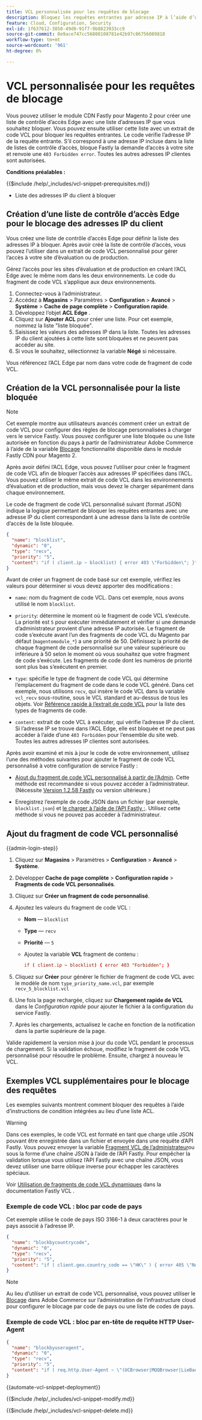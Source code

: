 ```yaml
---
title: VCL personnalisée pour les requêtes de blocage
description: Bloquez les requêtes entrantes par adresse IP à l’aide d’une liste de contrôle d’accès Edge (ACL) avec un extrait de code VCL personnalisé.
feature: Cloud, Configuration, Security
exl-id: 1f637612-3858-49d0-91f7-9b8823933cc9
source-git-commit: 0e9ace747cc56808108781e42b97c86756089818
workflow-type: tm+mt
source-wordcount: '961'
ht-degree: 0%

---
```


# VCL personnalisée pour les requêtes de blocage

Vous pouvez utiliser le module CDN Fastly pour Magento 2 pour créer une liste de contrôle d’accès Edge avec une liste d’adresses IP que vous souhaitez bloquer. Vous pouvez ensuite utiliser cette liste avec un extrait de code VCL pour bloquer les requêtes entrantes. Le code vérifie l’adresse IP de la requête entrante. S’il correspond à une adresse IP incluse dans la liste de listes de contrôle d’accès, bloque Fastly la demande d’accès à votre site et renvoie une `403 Forbidden error`. Toutes les autres adresses IP clientes sont autorisées.

**Conditions préalables :**

{{$include /help/_includes/vcl-snippet-prerequisites.md}}

- Liste des adresses IP du client à bloquer

## Création d’une liste de contrôle d’accès Edge pour le blocage des adresses IP du client

Vous créez une liste de contrôle d’accès Edge pour définir la liste des adresses IP à bloquer. Après avoir créé la liste de contrôle d’accès, vous pouvez l’utiliser dans un extrait de code VCL personnalisé pour gérer l’accès à votre site d’évaluation ou de production.

Gérez l’accès pour les sites d’évaluation et de production en créant l’ACL Edge avec le même nom dans les deux environnements. Le code du fragment de code VCL s’applique aux deux environnements.

1. Connectez-vous à l’administrateur.
1. Accédez à **Magasins** > Paramètres > **Configuration** > **Avancé** > **Système** > **Cache de page complète** > **Configuration rapide**.
1. Développez l’objet **ACL Edge** .
1. Cliquez sur **Ajouter ACL** pour créer une liste. Pour cet exemple, nommez la liste &quot;liste bloquée&quot;.
1. Saisissez les valeurs des adresses IP dans la liste. Toutes les adresses IP du client ajoutées à cette liste sont bloquées et ne peuvent pas accéder au site.
1. Si vous le souhaitez, sélectionnez la variable **Négé** si nécessaire.

Vous référencez l’ACL Edge par nom dans votre code de fragment de code VCL.

## Création de la VCL personnalisée pour la liste bloquée

>[!NOTE]
>
>Cet exemple montre aux utilisateurs avancés comment créer un extrait de code VCL pour configurer des règles de blocage personnalisées à charger vers le service Fastly. Vous pouvez configurer une liste bloquée ou une liste autorisée en fonction du pays à partir de l’administrateur Adobe Commerce à l’aide de la variable [Blocage](https://github.com/fastly/fastly-magento2/blob/master/Documentation/Guides/BLOCKING.md) fonctionnalité disponible dans le module Fastly CDN pour Magento 2.

Après avoir défini l’ACL Edge, vous pouvez l’utiliser pour créer le fragment de code VCL afin de bloquer l’accès aux adresses IP spécifiées dans l’ACL. Vous pouvez utiliser le même extrait de code VCL dans les environnements d’évaluation et de production, mais vous devez le charger séparément dans chaque environnement.

Le code de fragment de code VCL personnalisé suivant (format JSON) indique la logique permettant de bloquer les requêtes entrantes avec une adresse IP du client correspondant à une adresse dans la liste de contrôle d’accès de la liste bloquée.

```json
{
  "name": "blocklist",
  "dynamic": "0",
  "type": "recv",
  "priority": "5",
  "content": "if ( client.ip ~ blocklist) { error 403 \"Forbidden\"; }"
}
```

Avant de créer un fragment de code basé sur cet exemple, vérifiez les valeurs pour déterminer si vous devez apporter des modifications :

- `name`: nom du fragment de code VCL. Dans cet exemple, nous avons utilisé le nom `blocklist`.

- `priority`: détermine le moment où le fragment de code VCL s’exécute. La priorité est `5` pour exécuter immédiatement et vérifier si une demande d’administrateur provient d’une adresse IP autorisée. Le fragment de code s’exécute avant l’un des fragments de code VCL du Magento par défaut (`magentomodule_*`) a une priorité de 50. Définissez la priorité de chaque fragment de code personnalisé sur une valeur supérieure ou inférieure à 50 selon le moment où vous souhaitez que votre fragment de code s’exécute. Les fragments de code dont les numéros de priorité sont plus bas s’exécutent en premier.

- `type`: spécifie le type de fragment de code VCL qui détermine l’emplacement du fragment de code dans le code VCL généré. Dans cet exemple, nous utilisons `recv`, qui insère le code VCL dans la variable `vcl_recv` sous-routine, sous le VCL standard et au-dessus de tous les objets. Voir [Référence rapide à l’extrait de code VCL](https://docs.fastly.com/api/config#api-section-snippet) pour la liste des types de fragments de code.

- `content`: extrait de code VCL à exécuter, qui vérifie l’adresse IP du client. Si l’adresse IP se trouve dans l’ACL Edge, elle est bloquée et ne peut pas accéder à l’aide d’une `403 Forbidden` pour l’ensemble du site web. Toutes les autres adresses IP clientes sont autorisées.

Après avoir examiné et mis à jour le code de votre environnement, utilisez l’une des méthodes suivantes pour ajouter le fragment de code VCL personnalisé à votre configuration de service Fastly :

- [Ajout du fragment de code VCL personnalisé à partir de l’Admin](#add-the-custom-vcl-snippet). Cette méthode est recommandée si vous pouvez accéder à l’administrateur. (Nécessite [Version 1.2.58 Fastly](fastly-configuration.md#upgrade-fastly-module) ou version ultérieure.)

- Enregistrez l’exemple de code JSON dans un fichier (par exemple, `blocklist.json`) et [le charger à l’aide de l’API Fastly ;](fastly-vcl-custom-snippets.md#manage-custom-vcl-snippets-using-the-api). Utilisez cette méthode si vous ne pouvez pas accéder à l’administrateur.

## Ajout du fragment de code VCL personnalisé

{{admin-login-step}}

1. Cliquez sur **Magasins** > Paramètres > **Configuration** > **Avancé** > **Système**.

1. Développer **Cache de page complète** > **Configuration rapide** > **Fragments de code VCL personnalisés**.

1. Cliquez sur **Créer un fragment de code personnalisé**.

1. Ajoutez les valeurs du fragment de code VCL :

   - **Nom** — `blocklist`

   - **Type** — `recv`

   - **Priorité** — `5`

   - Ajoutez la variable **VCL** fragment de contenu :

     ```conf
     if ( client.ip ~ blocklist) { error 403 "Forbidden"; }
     ```

1. Cliquez sur **Créer** pour générer le fichier de fragment de code VCL avec le modèle de nom `type_priority_name.vcl`, par exemple `recv_5_blocklist.vcl`

1. Une fois la page rechargée, cliquez sur **Chargement rapide de VCL** dans le *Configuration rapide* pour ajouter le fichier à la configuration du service Fastly.

1. Après les chargements, actualisez le cache en fonction de la notification dans la partie supérieure de la page.

Valide rapidement la version mise à jour du code VCL pendant le processus de chargement. Si la validation échoue, modifiez le fragment de code VCL personnalisé pour résoudre le problème. Ensuite, chargez à nouveau le VCL.

## Exemples VCL supplémentaires pour le blocage des requêtes

Les exemples suivants montrent comment bloquer des requêtes à l’aide d’instructions de condition intégrées au lieu d’une liste ACL.

>[!WARNING]
>
>Dans ces exemples, le code VCL est formaté en tant que charge utile JSON pouvant être enregistrée dans un fichier et envoyée dans une requête d’API Fastly. Vous pouvez envoyer la variable [Fragment VCL de l’administrateur](#add-the-custom-vcl-snippet)ou sous la forme d’une chaîne JSON à l’aide de l’API Fastly. Pour empêcher la validation lorsque vous utilisez l’API Fastly avec une chaîne JSON, vous devez utiliser une barre oblique inverse pour échapper les caractères spéciaux.

Voir [Utilisation de fragments de code VCL dynamiques](https://docs.fastly.com/vcl/vcl-snippets/) dans la documentation Fastly VCL .

### Exemple de code VCL : bloc par code de pays

Cet exemple utilise le code de pays ISO 3166-1 à deux caractères pour le pays associé à l’adresse IP.

```json
{
  "name": "blockbycountrycode",
  "dynamic": "0",
  "type": "recv",
  "priority": "5",
  "content": "if ( client.geo.country_code == \"HK\" ) { error 405 \"Not allowed\";}"
}
```

>[!NOTE]
>
>Au lieu d’utiliser un extrait de code VCL personnalisé, vous pouvez utiliser le [Blocage](https://github.com/fastly/fastly-magento2/blob/master/Documentation/Guides/BLOCKING.md) dans Adobe Commerce sur l’administration de l’infrastructure cloud pour configurer le blocage par code de pays ou une liste de codes de pays.

### Exemple de code VCL : bloc par en-tête de requête HTTP User-Agent

```json
{
  "name": "blockbyuseragent",
  "dynamic": "0",
  "type": "recv",
  "priority": "5",
  "content": "if ( req.http.User-Agent ~ \"(UCBrowser|MQQBrowser|LieBaoFast|Mb2345Browser)\" ) {error 405 \"Not allowed\";}"
}
```

{{automate-vcl-snippet-deployment}}

{{$include /help/_includes/vcl-snippet-modify.md}}

{{$include /help/_includes/vcl-snippet-delete.md}}
